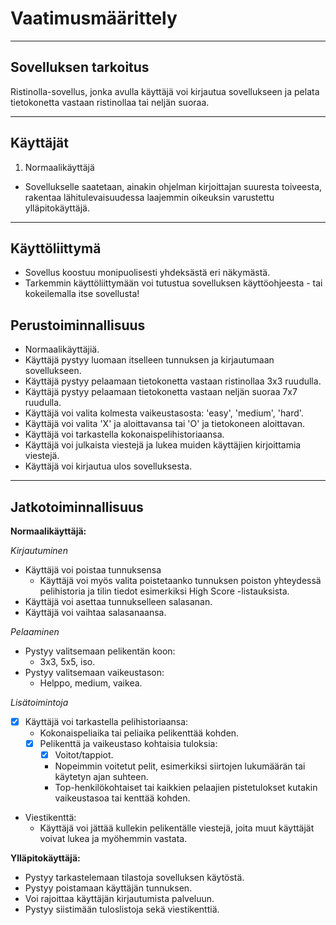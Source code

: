 # Vaatimusmäärittely
--------------------
## Sovelluksen tarkoitus

Ristinolla-sovellus, jonka avulla käyttäjä voi kirjautua sovellukseen ja pelata tietokonetta vastaan ristinollaa tai neljän suoraa.

--------------------
## Käyttäjät

1) Normaalikäyttäjä

- Sovellukselle saatetaan, ainakin ohjelman kirjoittajan suuresta toiveesta, rakentaa lähitulevaisuudessa laajemmin oikeuksin varustettu ylläpitokäyttäjä.
---------------------
## Käyttöliittymä

- Sovellus koostuu monipuolisesti yhdeksästä eri näkymästä.
- Tarkemmin käyttöliittymään voi tutustua sovelluksen käyttöohjeesta - tai kokeilemalla itse sovellusta!

## Perustoiminnallisuus

- Normaalikäyttäjiä.
- Käyttäjä pystyy luomaan itselleen tunnuksen ja kirjautumaan sovellukseen.
- Käyttäjä pystyy pelaamaan tietokonetta vastaan ristinollaa 3x3 ruudulla.
- Käyttäjä pystyy pelaamaan tietokonetta vastaan neljän suoraa 7x7 ruudulla.
- Käyttäjä voi valita kolmesta vaikeustasosta: 'easy', 'medium', 'hard'.
- Käyttäjä voi valita 'X' ja aloittavansa tai 'O' ja tietokoneen aloittavan.
- Käyttäjä voi tarkastella kokonaispelihistoriaansa.
- Käyttäjä voi julkaista viestejä ja lukea muiden käyttäjien kirjoittamia viestejä.
- Käyttäjä voi kirjautua ulos sovelluksesta.
---------------------
## Jatkotoiminnallisuus

**Normaalikäyttäjä:**

*Kirjautuminen*
- Käyttäjä voi poistaa tunnuksensa
   - Käyttäjä voi myös valita poistetaanko tunnuksen poiston yhteydessä pelihistoria ja tilin tiedot esimerkiksi High Score -listauksista.
- Käyttäjä voi asettaa tunnukselleen salasanan.
- Käyttäjä voi vaihtaa salasanaansa.

*Pelaaminen*
- Pystyy valitsemaan pelikentän koon:
   - 3x3, 5x5, iso.
- Pystyy valitsemaan vaikeustason:
   - Helppo, medium, vaikea.
   
*Lisätoimintoja*
- [x] Käyttäjä voi tarkastella pelihistoriaansa:
   - Kokonaispeliaika tai peliaika pelikenttää kohden.
   - [x] Pelikenttä ja vaikeustaso kohtaisia tuloksia:
       - [x] Voitot/tappiot.
       - Nopeimmin voitetut pelit, esimerkiksi siirtojen lukumäärän tai käytetyn ajan suhteen.
       - Top-henkilökohtaiset tai kaikkien pelaajien pistetulokset kutakin vaikeustasoa tai kenttää kohden.
- Viestikenttä:
   - Käyttäjä voi jättää kullekin pelikentälle viestejä, joita muut käyttäjät voivat lukea ja myöhemmin vastata. 
       
**Ylläpitokäyttäjä:**

- Pystyy tarkastelemaan tilastoja sovelluksen käytöstä.
- Pystyy poistamaan käyttäjän tunnuksen.  
- Voi rajoittaa käyttäjän kirjautumista palveluun.
- Pystyy siistimään tuloslistoja sekä viestikenttiä.
    
